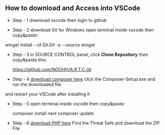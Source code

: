 ## How to download and Access into VSCode

- Step - 1
download vscode then login to github

- Step - 2
download Git for Windows
open terminal inside vscode then copy&paste:

winget install --id Git.Git -e --source winget

- Step - 3
in SOURCE CONTROL panel,
click **Clone Repository** then copy&paste this: 

    https://github.com/NOOHH/A.R.T.C.git

- Step - 4
[download composer here](https://getcomposer.org/download/) click the Composer-Setup.exe and run the downloaded file

and restart your VSCode after installing it

- Step - 5
open terminal inside vscode then copy&paste:

    composer install
    next
    composer update

- Step - 6
[download PHP here](https://windows.php.net/download/) Find the Threat Safe and download the ZIP File













